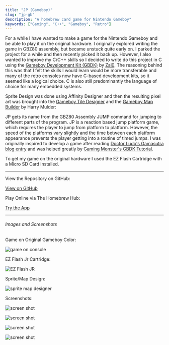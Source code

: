 ```yaml
---
title: "JP (Gameboy)"
slug: "jp-gb"
description: "A homebrew card game for Nintendo Gameboy"
keywords: ["Gaming", "C++", "Gameboy", "Retro"]
---
```


For a while I have wanted to make a game for the Nintendo Gameboy and be able to play it on the original hardware. I originally explored writing the game in GBZ80 assembly, but became unstuck quite early on. I parked the project for a while and then recently picked it back up. However, I also wanted to improve my C/C++ skills so I decided to write do this project in C using the [Gameboy Development Kit (GBDK)](https://github.com/gbdk-2020/gbdk-2020) by [Zal0](https://github.com/zal0). The reasoning behind this was that I felt the skills I would learn would be more transferable and many of the retro consoles now have C-based development kits, so it seemed like a logical choice. C is also still predominantly the language of choice for many embedded systems.

Sprite Design was done using Affinity Designer and then the resulting pixel art was brought into the [Gameboy Tile Designer](http://www.devrs.com/gb/hmgd/gbtd.html) and the [Gameboy Map Builder](http://www.devrs.com/gb/hmgd/gbmb.html) by Harry Mulder:

JP gets its name from the GBZ80 Assembly JUMP command for jumping to different parts of the program. JP is a reaction based jump platform game, which requires the player to jump from platform to platform. However, the speed of the platforms vary slightly and the time between each platform appearance prevents the player getting into a routine of timed jumps. I was originally inspired to develop a game after reading [Doctor Ludo's Gamasutra blog entry](https://www.gamasutra.com/blogs/DoctorLudos/20171207/311143/Making_a_Game_Boy_game_in_2017_A_quotSheep_It_Upquot_PostMortem_part_12.php) and was helped greatly by [Gaming Monster's GBDK Tutorial](https://www.youtube.com/playlist?list=PLeEj4c2zF7PaFv5MPYhNAkBGrkx4iPGJo).

To get my game on the original hardware I used the EZ Flash Cartridge with a Micro SD Card installed.

---

View the Repository on GitHub:

<a className="btn btn-dark" href="https://github.com/gcoulby/JP"  target="_blank" rel="noopener noreferrer"><i className="fa fa-github"></i> View on GitHub</a>

Play Online via The Homebrew Hub:

<a className="btn btn-dark" href="https://hh.gbdev.io/game/jp"  target="_blank" rel="noopener noreferrer"><i className="fa fa-globe"></i> Try the App</a>

---

###### Images and Screenshots

Game on Original Gameboy Color:

![game on console](/project-images/jp-gb/1.jpg)

EZ Flash Jr Cartridge:

![EZ Flash JR](/project-images/jp-gb/2.jpg)

Sprite/Map Design:

![sprite map designer](/project-images/jp-gb/7.png)

Screenshots:

![screen shot](/project-images/jp-gb/feature.png)

![screen shot](/project-images/jp-gb/4.png)

![screen shot](/project-images/jp-gb/5.png)

![screen shot](/project-images/jp-gb/3.png)
